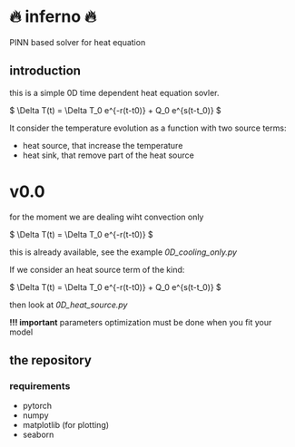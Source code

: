  <!-- (        )  (          (        )     )   
 )\ )  ( /(  )\ )       )\ )  ( /(  ( /(   
(()/(  )\())(()/(  (   (()/(  )\()) )\())  
 /(_))((_)\  /(_)) )\   /(_))((_)\ ((_)\   
(_))   _((_)(_))_|((_) (_))   _((_)  ((_)  
|_ _| | \| || |_  | __|| _ \ | \| | / _ \  
 | |  | .` || __| | _| |   / | .` || (_) | 
|___| |_|\_||_|   |___||_|_\ |_|\_| \___/  
                                       -->

# :fire: inferno :fire: 
PINN based solver for heat equation

## introduction

this is a simple 0D time dependent heat equation sovler.

$ \Delta T(t) = \Delta T_0 e^{-r(t-t0)} + Q_0 e^{s(t-t_0)} $

It consider the temperature evolution as a function with two source terms:

+ heat source, that increase the temperature
+ heat sink, that remove part of the heat source

# v0.0

for the moment we are dealing wiht convection only

$ \Delta T(t) = \Delta T_0 e^{-r(t-t0)} $

this is already available, see the example *0D_cooling_only.py*

If we consider an heat source term of the kind:

$ \Delta T(t) = \Delta T_0 e^{-r(t-t0)} + Q_0 e^{s(t-t_0)} $

then look at *0D_heat_source.py*

**!!! important**
parameters optimization must be done when you fit your model

## the repository

### requirements

+ pytorch
+ numpy
+ matplotlib (for plotting)
+ seaborn